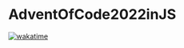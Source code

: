 # AdventOfCode2022inJS

[![wakatime](https://wakatime.com/badge/user/83d08927-be76-47d7-b1af-3eb6882c673a/project/1136588a-5f18-442a-9ddf-10c2edeae446.svg)](https://wakatime.com/badge/user/83d08927-be76-47d7-b1af-3eb6882c673a/project/1136588a-5f18-442a-9ddf-10c2edeae446)
